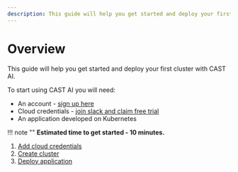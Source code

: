 ```yaml
---
description: This guide will help you get started and deploy your first cluster with CAST AI. Check it out to start optimizing and reducing your cloud costs.
---
```


# Overview

This guide will help you get started and deploy your first cluster with CAST AI.

To start using CAST AI you will need:

- An account - [sign up here](https://console.cast.ai/signup)
- Cloud credentials - [join slack and claim free trial](https://join.slack.com/t/castai-community/shared_invite/zt-kxomy09z-p_tbccVJ61azObIt~GUjXQ)
- An application developed on Kubernetes

!!! note ""
    **Estimated time to get started - 10 minutes.**

1. [Add cloud credentials](../getting-started/credentials/credentials-overview.md)
2. [Create cluster](../getting-started/create-cluster.md)
3. [Deploy application](../getting-started/deploy-application.md)
